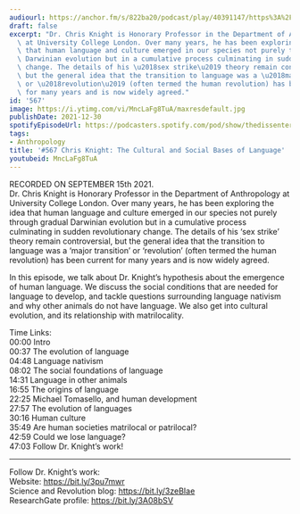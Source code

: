 ```yaml
---
audiourl: https://anchor.fm/s/822ba20/podcast/play/40391147/https%3A%2F%2Fd3ctxlq1ktw2nl.cloudfront.net%2Fstaging%2F2021-8-16%2F0af8800a-ef64-6995-40f1-31228eaa7850.m4a
draft: false
excerpt: "Dr. Chris Knight is Honorary Professor in the Department of Anthropology\
  \ at University College London. Over many years, he has been exploring the idea\
  \ that human language and culture emerged in our species not purely through gradual\
  \ Darwinian evolution but in a cumulative process culminating in sudden revolutionary\
  \ change. The details of his \u2018sex strike\u2019 theory remain controversial,\
  \ but the general idea that the transition to language was a \u2018major transition\u2019\
  \ or \u2018revolution\u2019 (often termed the human revolution) has been current\
  \ for many years and is now widely agreed."
id: '567'
image: https://i.ytimg.com/vi/MncLaFg8TuA/maxresdefault.jpg
publishDate: 2021-12-30
spotifyEpisodeUrl: https://podcasters.spotify.com/pod/show/thedissenter/episodes/567-Chris-Knight-The-Cultural-and-Social-Bases-of-Language-e17f51b
tags:
- Anthropology
title: '#567 Chris Knight: The Cultural and Social Bases of Language'
youtubeid: MncLaFg8TuA
---
```

<div class="timelinks">

RECORDED ON SEPTEMBER 15th 2021.  
Dr. Chris Knight is Honorary Professor in the Department of Anthropology at University College London. Over many years, he has been exploring the idea that human language and culture emerged in our species not purely through gradual Darwinian evolution but in a cumulative process culminating in sudden revolutionary change. The details of his ‘sex strike’ theory remain controversial, but the general idea that the transition to language was a ‘major transition’ or ‘revolution’ (often termed the human revolution) has been current for many years and is now widely agreed.

In this episode, we talk about Dr. Knight’s hypothesis about the emergence of human language. We discuss the social conditions that are needed for language to develop, and tackle questions surrounding language nativism and why other animals do not have language. We also get into cultural evolution, and its relationship with matrilocality.

Time Links:  
<time>00:00</time> Intro  
<time>00:37</time> The evolution of language  
<time>04:48</time> Language nativism  
<time>08:02</time> The social foundations of language  
<time>14:31</time> Language in other animals  
<time>16:55</time> The origins of language  
<time>22:25</time> Michael Tomasello, and human development  
<time>27:57</time> The evolution of languages  
<time>30:16</time> Human culture  
<time>35:49</time> Are human societies matrilocal or patrilocal?  
<time>42:59</time> Could we lose language?  
<time>47:03</time> Follow Dr. Knight’s work!

---

Follow Dr. Knight’s work:  
Website: https://bit.ly/3pu7mwr  
Science and Revolution blog: https://bit.ly/3zeBIae  
ResearchGate profile: https://bit.ly/3A08bSV
</div>

